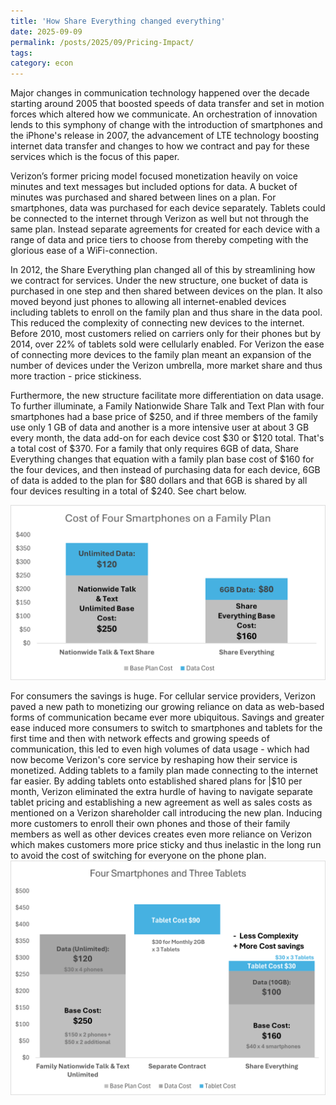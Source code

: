 ```yaml
---
title: 'How Share Everything changed everything'
date: 2025-09-09
permalink: /posts/2025/09/Pricing-Impact/
tags:
category: econ
---
```


Major changes in communication technology happened over the decade starting around 2005 that boosted speeds of data transfer and set in motion forces which altered how we communicate. An orchestration of innovation lends to this symphony of change with the introduction of smartphones and the iPhone's release in 2007, the advancement of LTE technology boosting internet data transfer and changes to how we contract and pay for these services which is the focus of this paper. 

Verizon’s former pricing model focused monetization heavily on voice minutes and text messages but included options for data. A bucket of minutes was purchased and shared between lines on a plan. For smartphones, data was purchased for each device separately. Tablets could be connected to the internet through Verizon as well but not through the same plan. Instead separate agreements for created for each device with a range of data and price tiers to choose from thereby competing with the glorious ease of a WiFi-connection.  

In 2012, the Share Everything plan changed all of this by streamlining how we contract for services. Under the new structure, one bucket of data is purchased in one step and then shared between devices on the plan. It also moved beyond just phones to allowing all internet-enabled devices including tablets to enroll on the family plan and thus share in the data pool. This reduced the complexity of connecting new devices to the internet. Before 2010, most customers relied on carriers only for their phones but by 2014, over 22\% of tablets sold were cellularly enabled. For Verizon the ease of connecting more devices to the family plan meant an expansion of the number of devices under the Verizon umbrella, more market share and thus more traction - price stickiness. 

Furthermore, the new structure facilitate more differentiation on data usage. 
To further illuminate, a Family Nationwide Share Talk and Text Plan with four smartphones had a base price of \$250, and if three members of the family use only 1 GB of data and another is a more intensive user at about 3 GB every month, the data add-on for each device cost \$30 or \$120 total. That's a total cost of \$370. 
For a family that only requires 6GB of data, Share Everything changes that equation with a family plan base cost of \$160 for the four devices, and then instead of purchasing data for each device, 6GB of data is added to the plan for \$80 dollars and that 6GB is shared by all four devices resulting in a total of \$240. See chart below. 

![Verizon Share Everything Pricing Comparison](/images/VerizonCase/chart1.png)


For consumers the savings is huge. 
For cellular service providers, Verizon paved a new path to monetizing our growing reliance on data as web-based forms of communication became ever more ubiquitous. Savings and greater ease induced more consumers to switch to smartphones and tablets for the first time and then with network effects and growing speeds of communication, this led to even high volumes of data usage - which had now become Verizon's core service by reshaping how their service is monetized. Adding tablets to a family plan made connecting to the internet far easier. By adding tablets onto established shared plans for |$10 per month, Verizon eliminated the extra hurdle of having to navigate separate tablet pricing and establishing a new agreement as well as sales costs as mentioned on a Verizon shareholder call introducing the new plan. Inducing more customers to enroll their own phones and those of their family members as well as other devices creates even more reliance on Verizon which makes customers more price sticky and thus inelastic in the long run to avoid the cost of switching for everyone on the phone plan.
![Verizon Share Everything Pricing Comparison](/images/VerizonCase/chart2.png)
